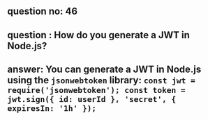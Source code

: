 
      
## question no: 46

## question : How do you generate a JWT in Node.js?

## answer: You can generate a JWT in Node.js using the `jsonwebtoken` library: `const jwt = require('jsonwebtoken'); const token = jwt.sign({ id: userId }, 'secret', { expiresIn: '1h' });`
      